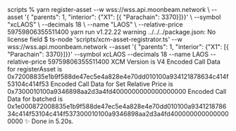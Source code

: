 <div id="termynal" data-termynal>
    <span data-ty>scripts % yarn register-asset --w wss://wss.api.moonbeam.network  \</span>
    <span data-ty>--asset '{ "parents": 1, "interior": {"X1": [{ "Parachain": 3370}]}}' \</span>
    <span data-ty>--symbol "xcLAOS" \</span>
    <span data-ty>--decimals 18 \</span>
    <span data-ty>--name "LAOS" \</span>
    <span data-ty>--relative-price 59759806355511400</span>
    <span data-ty>yarn run v1.22.22</span>
    <span data-ty>warning ../../../package.json: No license field</span>
    <span data-ty>$ ts-node 'scripts/xcm-asset-registrator.ts' --w wss://wss.api.moonbeam.network --asset '{ "parents": 1, "interior": {"X1": [{ "Parachain": 3370}]}}' --symbol xcLAOS --decimals 18 --name LAOS --relative-price 59759806355511400</span>
    <span data-ty>XCM Version is V4</span>
    <span data-ty>Encoded Call Data for registerAsset is 0x72008835e1b9f588de47ec5e4a828e4e70dd010100a934121878634c414f53104c414f53</span>
    <span data-ty>Encoded Call Data for Set Relative Price is 0x7300010100a9346898aa2d3a4fd4000000000000000000</span>
    <span data-ty>Encoded Call Data for batched is 0x1e000872008835e1b9f588de47ec5e4a828e4e70dd010100a934121878634c414f53104c414f537300010100a9346898aa2d3a4fd4000000000000000000</span>
    <span data-ty>✨  Done in 5.20s.</span>
</div>
